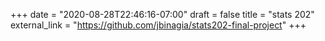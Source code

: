 +++
date = "2020-08-28T22:46:16-07:00"
draft = false
title = "stats 202"
external_link = "https://github.com/jbinagia/stats202-final-project"
+++
